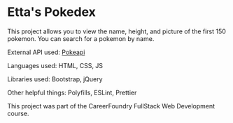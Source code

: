 # Etta's Pokedex

This project allows you to view the name, height, and picture of the first 150 pokemon. You can search for a pokemon by name.

External API used: [Pokeapi](https://pokeapi.co/api/v2/pokemon/?limit=150)

Languages used: HTML, CSS, JS

Libraries used: Bootstrap, jQuery

Other helpful things: Polyfills, ESLint, Prettier

This project was part of the CareerFoundry FullStack Web Development course.
